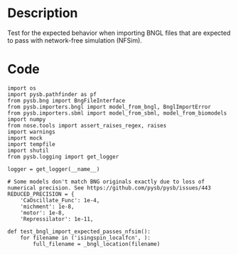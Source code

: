 # Description
Test for the expected behavior when importing BNGL files that are expected to pass with network-free simulation (NFSim).

# Code
```
import os
import pysb.pathfinder as pf
from pysb.bng import BngFileInterface
from pysb.importers.bngl import model_from_bngl, BnglImportError
from pysb.importers.sbml import model_from_sbml, model_from_biomodels
import numpy
from nose.tools import assert_raises_regex, raises
import warnings
import mock
import tempfile
import shutil
from pysb.logging import get_logger

logger = get_logger(__name__)

# Some models don't match BNG originals exactly due to loss of numerical precision. See https://github.com/pysb/pysb/issues/443
REDUCED_PRECISION = {
    'CaOscillate_Func': 1e-4,
    'michment': 1e-8,
    'motor': 1e-8,
    'Repressilator': 1e-11,

def test_bngl_import_expected_passes_nfsim():
    for filename in ('isingspin_localfcn', ):
        full_filename = _bngl_location(filename)

```
